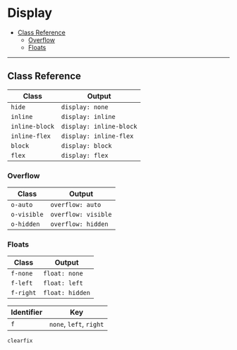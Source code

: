 # Display

* [Class Reference](#class-reference)
  * [Overflow](#overflow)
  * [Floats](#overflow)

---

## Class Reference

| Class     | Output  |
|----------------|-----|
| `hide`         | `display: none` |
| `inline`       | `display: inline` |
| `inline-block` | `display: inline-block` |
| `inline-flex`  | `display: inline-flex` |
| `block`        | `display: block` |
| `flex`         | `display: flex` |

### Overflow

| Class     | Output |
|----------------|----------------|
| `o-auto`       | `overflow: auto` |
| `o-visible`    | `overflow: visible` |
| `o-hidden`    | `overflow: hidden` |

### Floats

| Class     | Output |
|----------------|----------------|
| `f-none`       | `float: none` |
| `f-left`    | `float: left` |
| `f-right`    | `float: hidden` |


Identifier       | Key |
|----------------|----------------|
| `f`            | `none`, `left`, `right` |

`clearfix`

